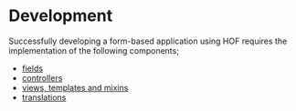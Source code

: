 # Development

Successfully developing a form-based application using HOF requires the implementation of the following components;

* [fields](./fields)
* [controllers](./controllers)
* [views, templates and mixins](./views)
* [translations](./translations)
